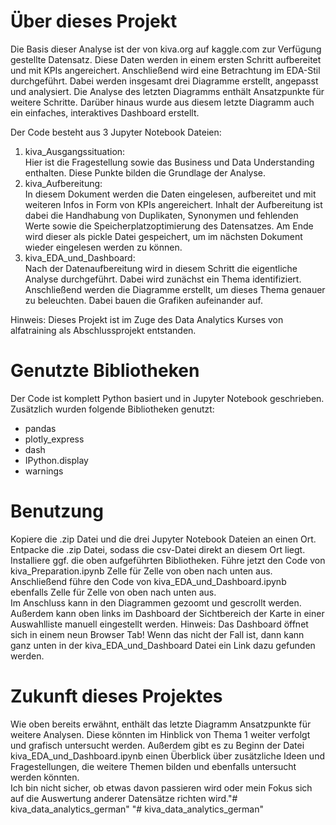 # Über dieses Projekt
Die Basis dieser Analyse ist der von kiva.org auf kaggle.com zur Verfügung gestellte Datensatz. Diese Daten werden in einem ersten Schritt aufbereitet und mit KPIs angereichert. Anschließend wird eine Betrachtung im EDA-Stil durchgeführt. Dabei werden insgesamt drei Diagramme erstellt, angepasst und analysiert. Die Analyse des letzten Diagramms enthält Ansatzpunkte für weitere Schritte. Darüber hinaus wurde aus diesem letzte Diagramm auch ein einfaches, interaktives Dashboard erstellt.

Der Code besteht aus 3 Jupyter Notebook Dateien:
1. kiva_Ausgangssituation:<br>
   Hier ist die Fragestellung sowie das Business und Data Understanding enthalten. Diese Punkte bilden die Grundlage der Analyse.
2. kiva_Aufbereitung:<br>
   In diesem Dokument werden die Daten eingelesen, aufbereitet und mit weiteren Infos in Form von KPIs angereichert. Inhalt der Aufbereitung ist dabei die Handhabung von Duplikaten, Synonymen und fehlenden Werte sowie die Speicherplatzoptimierung des Datensatzes. Am Ende wird dieser als pickle Datei gespeichert, um im nächsten Dokument wieder eingelesen werden zu können.
3. kiva_EDA_und_Dashboard:<br>
   Nach der Datenaufbereitung wird in diesem Schritt die eigentliche Analyse durchgeführt. Dabei wird zunächst ein Thema identifiziert. Anschließend werden die Diagramme erstellt, um dieses Thema genauer zu beleuchten. Dabei bauen die Grafiken aufeinander auf.

Hinweis: Dieses Projekt ist im Zuge des Data Analytics Kurses von alfatraining als Abschlussprojekt entstanden.

# Genutzte Bibliotheken
Der Code ist komplett Python basiert und in Jupyter Notebook geschrieben. Zusätzlich wurden folgende Bibliotheken genutzt:<br>
- pandas
- plotly_express
- dash
- IPython.display
- warnings

# Benutzung
Kopiere die .zip Datei und die drei Jupyter Notebook Dateien an einen Ort. Entpacke die .zip Datei, sodass die csv-Datei direkt an diesem Ort liegt. Installiere ggf. die oben aufgeführten Bibliotheken. Führe jetzt den Code von kiva_Preparation.ipynb Zelle für Zelle von oben nach unten aus. Anschließend führe den Code von kiva_EDA_und_Dashboard.ipynb ebenfalls Zelle für Zelle von oben nach unten aus.<br>
Im Anschluss kann in den Diagrammen gezoomt und gescrollt werden. Außerdem kann oben links im Dashboard der Sichtbereich der Karte in einer Auswahlliste manuell eingestellt werden. Hinweis: Das Dashboard öffnet sich in einem neun Browser Tab! Wenn das nicht der Fall ist, dann kann ganz unten in der kiva_EDA_und_Dashboard Datei ein Link dazu gefunden werden.

# Zukunft dieses Projektes
Wie oben bereits erwähnt, enthält das letzte Diagramm Ansatzpunkte für weitere Analysen. Diese könnten im Hinblick von Thema 1 weiter verfolgt und grafisch untersucht werden. Außerdem gibt es zu Beginn der Datei kiva_EDA_und_Dashboard.ipynb einen Überblick über zusätzliche Ideen und Fragestellungen, die weitere Themen bilden und ebenfalls untersucht werden könnten.<br>
Ich bin nicht sicher, ob etwas davon passieren wird oder mein Fokus sich auf die Auswertung anderer Datensätze richten wird."# kiva_data_analytics_german" 
"# kiva_data_analytics_german" 
